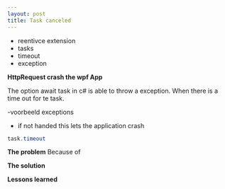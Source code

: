 ```yaml
---
layout: post
title: Task canceled 
---
```


* reentivce extension
* tasks
* timeout
* exception

**HttpRequest crash the wpf App** 

The option await task in c# is able to throw a exception. When there is a time out for te task.

-voorbeeld exceptions

 - if not handed this lets the application crash

```csharp
task.timeout

```
**The problem**
Because of 

**The solution**


**Lessons learned**
